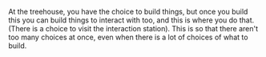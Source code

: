 At the treehouse, you have the choice to build things, but once you build this you can build things to interact with too, and this is where you do that. (There is a choice to visit the interaction station). This is so that there aren't too many choices at once, even when there is a lot of choices of what to build.